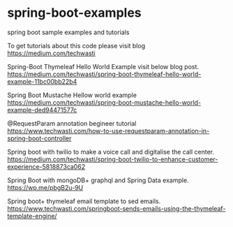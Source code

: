 # spring-boot-examples
spring boot sample examples and tutorials

To get tutorials about this code please visit blog https://medium.com/techwasti

Spring-Boot Thymeleaf Hello World Example visit below blog post.
https://medium.com/techwasti/spring-boot-thymeleaf-hello-world-example-11bc00bb22b4

Spring Boot Mustache Hellow world example 
https://medium.com/techwasti/spring-boot-mustache-hello-world-example-ded94471577c

@RequestParam annotation begineer tutorial 
https://www.techwasti.com/how-to-use-requestparam-annotation-in-spring-boot-controller

Spring boot with twilio to make a voice call and digitalise the call center.
https://medium.com/techwasti/spring-boot-twilio-to-enhance-customer-experience-5818873ca062

Spring Boot with mongoDB+ graphql and Spring Data example.
https://wp.me/pbgB2u-9U

Spring boot+ thymeleaf email template to sed emails.
https://www.techwasti.com/springboot-sends-emails-using-the-thymeleaf-template-engine/
